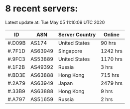 # 8 recent servers:

Latest update at: Tue May 05 11:10:09 UTC 2020

| ID | ASN | Server Country | Online |
| -- | --- | -------------- | ------ |
| #.D09B | AS174 | United States | 90 hrs |
| #.7F1D | AS63949 | Singapore | 1242 hrs |
| #.9FC3 | AS53889 | United States | 1170 hrs |
| #.1F2B | AS49392 | Russia | 3 hrs |
| #.BD3E | AS63888 | Hong Kong | 715 hrs |
| #.2A79 | AS63949 | Japan | 2479 hrs |
| #.33B9 | AS63888 | Hong Kong | 9 hrs |
| #.A797 | AS51659 | Russia | 2 hrs |

